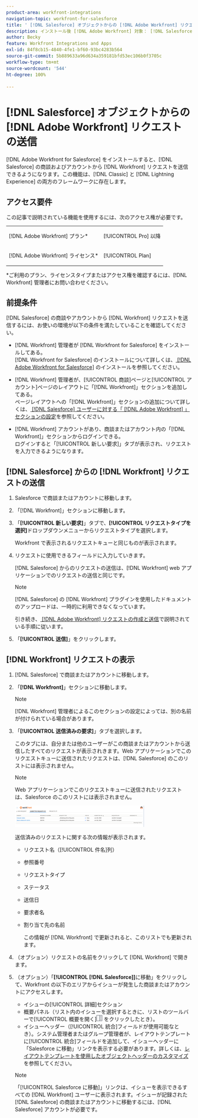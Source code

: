 ```yaml
---
product-area: workfront-integrations
navigation-topic: workfront-for-salesforce
title: ' [!DNL Salesforce] オブジェクトからの [!DNL Adobe Workfront] リクエストの送信'
description: インストール後 [!DNL Adobe Workfront] 対象： [!DNL Salesforce], you can submit [!DNL Workfront] からのリクエスト [!DNL Salesforce] 商談とアカウント。 この機能は、Classic と Lightning Experience の両方のフレームワークに存在します。
author: Becky
feature: Workfront Integrations and Apps
exl-id: 84f8cb15-4840-4fe1-bf60-93bc4283b564
source-git-commit: 5b889633a96d634a359181bfd53ec106b0f3705c
workflow-type: tm+mt
source-wordcount: '544'
ht-degree: 100%

---
```


# [!DNL Salesforce] オブジェクトからの [!DNL Adobe Workfront] リクエストの送信

[!DNL Adobe Workfront for Salesforce] をインストールすると、[!DNL Salesforce] の商談およびアカウントから [!DNL Workfront] リクエストを送信できるようになります。この機能は、[!DNL Classic] と [!DNL Lightning Experience] の両方のフレームワークに存在します。

## アクセス要件

この記事で説明されている機能を使用するには、次のアクセス権が必要です。

<table style="table-layout:auto"> 
 <col> 
 <col> 
 <tbody> 
  <tr> 
   <td role="rowheader"><p>[!DNL Adobe Workfront] プラン*</p></td> 
   <td> <p>[!UICONTROL Pro] 以降</p> </td> 
  </tr> 
  <tr> 
   <td role="rowheader"><p>[!DNL Adobe Workfront] ライセンス*</p></td> 
   <td> <p>[!UICONTROL Plan]</p> </td> 
  </tr> 
 </tbody> 
</table>

&#42;ご利用のプラン、ライセンスタイプまたはアクセス権を確認するには、[!DNL Workfront] 管理者にお問い合わせください。

## 前提条件

[!DNL Salesforce] の商談やアカウントから [!DNL Workfront] リクエストを送信するには、お使いの環境が以下の条件を満たしていることを確認してください。

* [!DNL Workfront] 管理者が [!DNL Workfront for Salesforce] をインストールしてある。\
   [!DNL Workfront for Salesforce] のインストールについて詳しくは、[ [!DNL Adobe Workfront for Salesforce]](../../workfront-integrations-and-apps/using-workfront-with-salesforce/install-workfront-for-salesforce.md) のインストールを参照してください。

* [!DNL Workfront] 管理者が、[!UICONTROL 商談]ページと[!UICONTROL アカウント]ページのレイアウトに「[!DNL Workfront]」セクションを追加してある。\
   ページレイアウトへの「[!DNL Workfront]」セクションの追加について詳しくは、[ [!DNL Salesforce] ユーザーに対する「 [!DNL Adobe Workfront] 」セクションの設定](../../workfront-integrations-and-apps/using-workfront-with-salesforce/configure-wf-section-for-salesforce-users.md)を参照してください。

* [!DNL Workfront] アカウントがあり、商談またはアカウント内の「[!DNL Workfront]」セクションからログインできる。\
   ログインすると「[!UICONTROL 新しい要求]」タブが表示され、リクエストを入力できるようになります。

## [!DNL Salesforce] からの [!DNL Workfront] リクエストの送信

1. Salesforce で商談またはアカウントに移動します。
1. 「[!DNL Workfront]」セクションに移動します。
1. 「**[!UICONTROL 新しい要求]**」タブで、**[!UICONTROL リクエストタイプを選択]**&#x200B;ドロップダウンメニューからリクエストタイプを選択します。

   Workfront で表示されるリクエストキューと同じものが表示されます。

1. リクエストに使用できるフィールドに入力していきます。

   [!DNL Salesforce] からのリクエストの送信は、[!DNL Workfront] web アプリケーションでのリクエストの送信と同じです。

   >[!NOTE]
   >
   >[!DNL Salesforce] の [!DNL Workfront] プラグインを使用したドキュメントのアップロードは、一時的に利用できなくなっています。

   引き続き、[ [!DNL Adobe Workfront] リクエストの作成と送信](../../manage-work/requests/create-requests/create-submit-requests.md)で説明されている手順に従います。

1. 「**[!UICONTROL 送信]**」をクリックします。

## [!DNL Workfront] リクエストの表示

1. [!DNL Salesforce] で商談またはアカウントに移動します。
1. 「**[!DNL Workfront]**」セクションに移動します。

   >[!NOTE]
   >
   >[!DNL Workfront] 管理者によるこのセクションの設定によっては、別の名前が付けられている場合があります。

1. 「**[!UICONTROL 送信済みの要求]**」タブを選択します。

   このタブには、自分または他のユーザーがこの商談またはアカウントから送信したすべてのリクエストが表示されきます。Web アプリケーションでこのリクエストキューに送信されたリクエストは、[!DNL Salesforce] のこのリストには表示されません。

   >[!NOTE]
   >
   >Web アプリケーションでこのリクエストキューに送信されたリクエストは、Salesforce のこのリストには表示されません。

   ![salesforce_submitted_requests.png](assets/salesforce-submitted-requests-350x58.png)

   送信済みのリクエストに関する次の情報が表示されます。

   * リクエスト名（[!UICONTROL 件名]列）
   * 参照番号
   * リクエストタイプ
   * ステータス
   * 送信日
   * 要求者名
   * 割り当て先の名前

     この情報が [!DNL Workfront] で更新されると、このリストでも更新されます。

1. （オプション）リクエストの名前をクリックして [!DNL Workfront] で開きます。

1. （オプション）「**[!UICONTROL [!DNL Salesforce]]**&#x200B;に移動」をクリックして、Workfront の以下のエリアからイシューが発生した商談またはアカウントにアクセスします。

   * イシューの[!UICONTROL 詳細]セクション
   * 概要パネル（リスト内のイシューを選択するときに、リストのツールバーで[!UICONTROL 概要を開く]![](assets/summary-panel-icon.png) をクリックしたとき）。
   * イシューヘッダー（[!UICONTROL 統合]フィールドが使用可能なとき）。システム管理者またはグループ管理者が、レイアウトテンプレートに[!UICONTROL 統合]フィールドを追加して、イシューヘッダーに「Salesforce に移動」リンクを表示する必要があります。詳しくは、[レイアウトテンプレートを使用したオブジェクトヘッダーのカスタマイズ](../../administration-and-setup/customize-workfront/use-layout-templates/customize-object-headers.md)を参照してください。

   >[!NOTE]
   >
   >「[!UICONTROL Salesforce に移動]」リンクは、イシューを表示できるすべての [!DNL Workfront] ユーザーに表示されます。イシューが記録された [!DNL Salesforce] の商談またはアカウントに移動するには、[!DNL Salesforce] アカウントが必要です。
